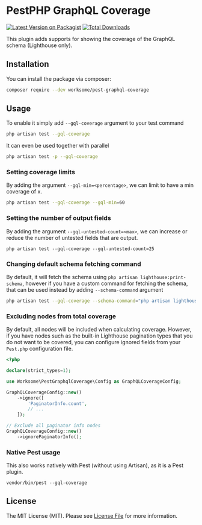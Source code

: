 # PestPHP GraphQL Coverage

[![Latest Version on Packagist](https://img.shields.io/packagist/v/worksome/pest-graphql-coverage.svg?style=flat-square)](https://packagist.org/packages/worksome/pest-graphql-coverage)
[![Total Downloads](https://img.shields.io/packagist/dt/worksome/pest-graphql-coverage.svg?style=flat-square)](https://packagist.org/packages/worksome/pest-graphql-coverage)

This plugin adds supports for showing the coverage of the GraphQL schema (Lighthouse only).

## Installation

You can install the package via composer:

```bash
composer require --dev worksome/pest-graphql-coverage
```

## Usage

To enable it simply add `--gql-coverage` argument to your test command

```bash
php artisan test --gql-coverage
```

It can even be used together with parallel

```bash
php artisan test -p --gql-coverage
```

### Setting coverage limits

By adding the argument `--gql-min=<percentage>`, we can limit to have a min coverage of x.

```bash
php artisan test --gql-coverage --gql-min=60
```

### Setting the number of output fields

By adding the argument  `--gql-untested-count=<max>`, we can increase or reduce the number of untested fields
that are output.

```shell
php artisan test --gql-coverage --gql-untested-count=25
```

### Changing default schema fetching command

By default, it will fetch the schema using `php artisan lighthouse:print-schema`, however if you have a
custom command for fetching the schema, that can be used instead by adding `--schema-command` argument

```bash
php artisan test --gql-coverage --schema-command="php artisan lighthouse:print-schema-v2"
```

### Excluding nodes from total coverage

By default, all nodes will be included when calculating coverage. However, if you have nodes such as the built-in
Lighthouse pagination types that you do not want to be covered, you can configure ignored fields from your `Pest.php` configuration file.

```php
<?php

declare(strict_types=1);

use Worksome\PestGraphqlCoverage\Config as GraphQLCoverageConfig;

GraphQLCoverageConfig::new()
    ->ignore([
        'PaginatorInfo.count',
        // ...
    ]);

// Exclude all paginator info nodes
GraphQLCoverageConfig::new()
    ->ignorePaginatorInfo();
```

### Native Pest usage

This also works natively with Pest (without using Artisan), as it is a Pest plugin.

```shell
vendor/bin/pest --gql-coverage
```

## License

The MIT License (MIT). Please see [License File](LICENSE.md) for more information.
